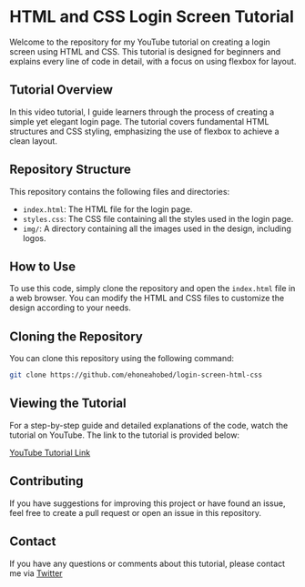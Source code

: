 # HTML and CSS Login Screen Tutorial

Welcome to the repository for my YouTube tutorial on creating a login screen using HTML and CSS. This tutorial is designed for beginners and explains every line of code in detail, with a focus on using flexbox for layout.

## Tutorial Overview

In this video tutorial, I guide learners through the process of creating a simple yet elegant login page. The tutorial covers fundamental HTML structures and CSS styling, emphasizing the use of flexbox to achieve a clean layout.

## Repository Structure

This repository contains the following files and directories:

- `index.html`: The HTML file for the login page.
- `styles.css`: The CSS file containing all the styles used in the login page.
- `img/`: A directory containing all the images used in the design, including logos.

## How to Use

To use this code, simply clone the repository and open the `index.html` file in a web browser. You can modify the HTML and CSS files to customize the design according to your needs.

## Cloning the Repository

You can clone this repository using the following command:

```bash
git clone https://github.com/ehoneahobed/login-screen-html-css
```

## Viewing the Tutorial

For a step-by-step guide and detailed explanations of the code, watch the tutorial on YouTube. The link to the tutorial is provided below:

[YouTube Tutorial Link](https://www.youtube.com/watch?v=ff-5BI61nxk)

## Contributing

If you have suggestions for improving this project or have found an issue, feel free to create a pull request or open an issue in this repository.


## Contact

If you have any questions or comments about this tutorial, please contact me via [Twitter](https://twitter.com/ehoneahobed)
